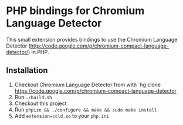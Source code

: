 # PHP bindings for Chromium Language Detector

This small extension provides bindings to use the Chromium Language Detector
(http://code.google.com/p/chromium-compact-language-detector/) in PHP.


## Installation

 1. Checkout Chromium Language Detector from with `hg clone
    https://code.google.com/p/chromium-compact-language-detector
 2. Run `./build.sh`
 3. Checkout this project
 4. Run `phpize && ./configure && make && sudo make install`
 5. Add `extension=ccld.so` to your `php.ini`

